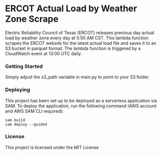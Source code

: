 # ERCOT Actual Load by Weather Zone Scrape
Electric Reliability Council of Texas (ERCOT) releases previous day actual load by weather zone every day at 5:50 AM CST. This lambda function scrapes the ERCOT website for the latest actual load file and saves it to an S3 bucket in parquet format. The lambda function is triggered by a CloudWatch event at 13:00 UTC daily.

### Getting Started
Simply adjust the s3_path variable in main.py to point to your S3 folder.

### Deploying
This project has been set up to be deployed as a serverless application via SAM. To deploy the application, run the following command (AWS account and AWS SAM CLI required):
```
sam build
sam deploy --guided
```

### License
This project is licensed under the MIT License